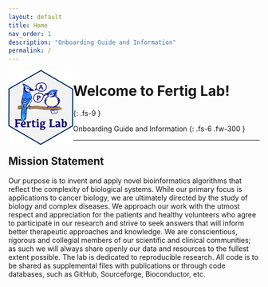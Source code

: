 ```yaml
---
layout: default
title: Home
nav_order: 1
description: "Onboarding Guide and Information"
permalink: /
---
```


<img src="SiteLogo150.png" alt="Fertig Lab Logo" style="float:left;width:130px;height:150px;" style= "margin:right;1px;">

# Welcome to Fertig Lab!
{: .fs-9 }

Onboarding Guide and Information
{: .fs-6 .fw-300 }


---

## Mission Statement

Our purpose is to invent and apply novel bioinformatics algorithms that reflect the complexity of biological systems. While our primary focus is applications to cancer biology, we are ultimately directed by the study of biology and complex diseases. We approach our work with the utmost respect and appreciation for the patients and healthy volunteers who agree to participate in our research and strive to seek answers that will inform better therapeutic approaches and knowledge. We are conscientious, rigorous and collegial members of our scientific and clinical communities; as such we will always share openly our data and resources to the fullest extent possible. The lab is dedicated to reproducible research. All code is to be shared as supplemental files with publications or through code databases, such as GitHub, Sourceforge, Bioconductor, etc.
